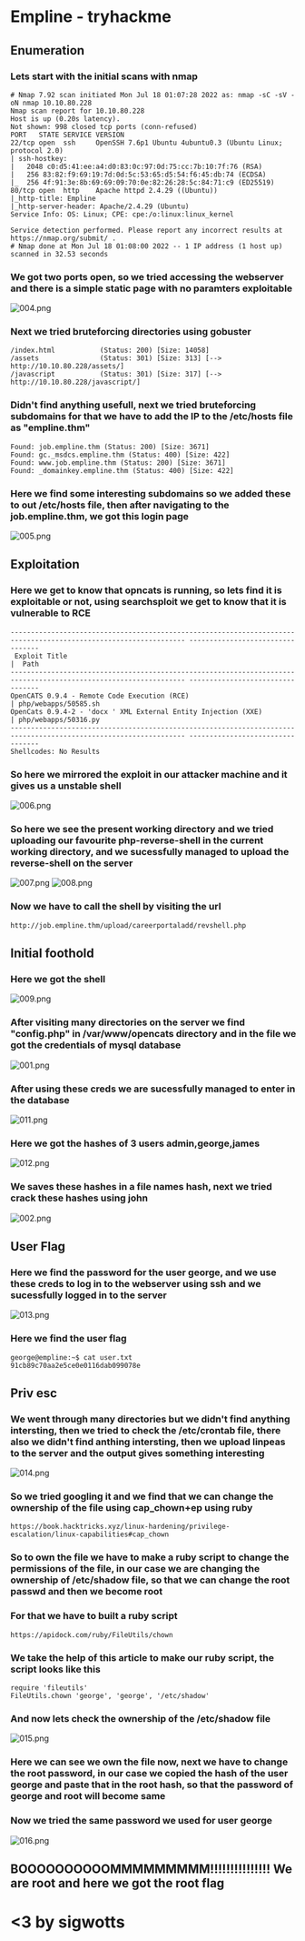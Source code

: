 # Empline - tryhackme

## Enumeration

### Lets start with the initial scans with nmap 
```
# Nmap 7.92 scan initiated Mon Jul 18 01:07:28 2022 as: nmap -sC -sV -oN nmap 10.10.80.228
Nmap scan report for 10.10.80.228
Host is up (0.20s latency).
Not shown: 998 closed tcp ports (conn-refused)
PORT   STATE SERVICE VERSION
22/tcp open  ssh     OpenSSH 7.6p1 Ubuntu 4ubuntu0.3 (Ubuntu Linux; protocol 2.0)
| ssh-hostkey: 
|   2048 c0:d5:41:ee:a4:d0:83:0c:97:0d:75:cc:7b:10:7f:76 (RSA)
|   256 83:82:f9:69:19:7d:0d:5c:53:65:d5:54:f6:45:db:74 (ECDSA)
|_  256 4f:91:3e:8b:69:69:09:70:0e:82:26:28:5c:84:71:c9 (ED25519)
80/tcp open  http    Apache httpd 2.4.29 ((Ubuntu))
|_http-title: Empline
|_http-server-header: Apache/2.4.29 (Ubuntu)
Service Info: OS: Linux; CPE: cpe:/o:linux:linux_kernel

Service detection performed. Please report any incorrect results at https://nmap.org/submit/ .
# Nmap done at Mon Jul 18 01:08:00 2022 -- 1 IP address (1 host up) scanned in 32.53 seconds

```
### We got two ports open, so we tried accessing the webserver and there is a simple static page with no paramters exploitable
![004.png](https://raw.githubusercontent.com/sigwotts/THM-Walkthrough/main/Empline/img/004.png)

### Next we tried bruteforcing directories using gobuster
```
/index.html           (Status: 200) [Size: 14058]
/assets               (Status: 301) [Size: 313] [--> http://10.10.80.228/assets/]
/javascript           (Status: 301) [Size: 317] [--> http://10.10.80.228/javascript/]

```
### Didn't find anything usefull, next we tried bruteforcing subdomains for that we have to add the IP to the /etc/hosts file as "empline.thm"
```
Found: job.empline.thm (Status: 200) [Size: 3671]
Found: gc._msdcs.empline.thm (Status: 400) [Size: 422]
Found: www.job.empline.thm (Status: 200) [Size: 3671]
Found: _domainkey.empline.thm (Status: 400) [Size: 422]
```

### Here we find some interesting subdomains so we added these to out /etc/hosts file, then after navigating to the job.empline.thm, we got this login page
![005.png](https://raw.githubusercontent.com/sigwotts/THM-Walkthrough/main/Empline/img/005.png)

## Exploitation

### Here we get to know that opncats is running, so lets find it is exploitable or not, using searchsploit we get to know that it is vulnerable to RCE
```
----------------------------------------------------------------------------------------------------------------- ---------------------------------
 Exploit Title                                                                                                   |  Path
----------------------------------------------------------------------------------------------------------------- ---------------------------------
OpenCATS 0.9.4 - Remote Code Execution (RCE)                                                                     | php/webapps/50585.sh
OpenCats 0.9.4-2 - 'docx ' XML External Entity Injection (XXE)                                                   | php/webapps/50316.py
----------------------------------------------------------------------------------------------------------------- ---------------------------------
Shellcodes: No Results

```
### So here we mirrored the exploit in our attacker machine and it gives us a unstable shell
![006.png](https://raw.githubusercontent.com/sigwotts/THM-Walkthrough/main/Empline/img/006.png)

### So here we see the present working directory and we tried uploading our favourite php-reverse-shell in the current working directory, and we sucessfully managed to upload the reverse-shell on the server
![007.png](https://raw.githubusercontent.com/sigwotts/THM-Walkthrough/main/Empline/img/007.png)
![008.png](https://raw.githubusercontent.com/sigwotts/THM-Walkthrough/main/Empline/img/008.png)

### Now we have to call the shell by visiting the url
```
http://job.empline.thm/upload/careerportaladd/revshell.php
```
## Initial foothold
### Here we got the shell
![009.png](https://raw.githubusercontent.com/sigwotts/THM-Walkthrough/main/Empline/img/009.png)

### After visiting many directories on the server we find "config.php" in /var/www/opencats directory and in the file we got the credentials of mysql database
![001.png](https://raw.githubusercontent.com/sigwotts/THM-Walkthrough/main/Empline/img/001.png)

### After using these creds we are sucessfully managed to enter in the database
![011.png](https://raw.githubusercontent.com/sigwotts/THM-Walkthrough/main/Empline/img/011.png)

### Here we got the hashes of 3 users admin,george,james 
![012.png](https://raw.githubusercontent.com/sigwotts/THM-Walkthrough/main/Empline/img/012.png)

### We saves these hashes in a file names hash, next we tried crack these hashes using john 
![002.png](https://raw.githubusercontent.com/sigwotts/THM-Walkthrough/main/Empline/img/002.png)
## User Flag
### Here we find the password for the user george, and we use these creds to log in to the webserver using ssh and we sucessfully logged in to the server
![013.png](https://raw.githubusercontent.com/sigwotts/THM-Walkthrough/main/Empline/img/013.png)

### Here we find the user flag
```
george@empline:~$ cat user.txt
91cb89c70aa2e5ce0e0116dab099078e
```
## Priv esc

### We went through many directories but we didn't find anything intersting, then we tried to check the /etc/crontab file, there also we didn't find anthing intersting, then we upload linpeas to the server and the output gives something interesting
![014.png](https://raw.githubusercontent.com/sigwotts/THM-Walkthrough/main/Empline/img/014.png)

### So we tried googling it and we find that we can change the ownership of the file using cap_chown+ep using ruby 
```
https://book.hacktricks.xyz/linux-hardening/privilege-escalation/linux-capabilities#cap_chown
```

### So to own the file we have to make a ruby script to change the permissions of the file, in our case we are changing the ownership of /etc/shadow file, so that we can change the root passwd and then we become root
### For that we have to built a ruby script 
```
https://apidock.com/ruby/FileUtils/chown
```

### We take the help of this article to make our ruby script, the script looks like this 
```
require 'fileutils'
FileUtils.chown 'george', 'george', '/etc/shadow'
```

### And now lets check the ownership of the /etc/shadow file
![015.png](https://raw.githubusercontent.com/sigwotts/THM-Walkthrough/main/Empline/img/015.png)

### Here we can see we own the file now, next we have to change the root password, in our case we copied the hash of the user george and paste that in the root hash, so that the password of george and root will become same
### Now we tried the same password we used for user george 
![016.png](https://raw.githubusercontent.com/sigwotts/THM-Walkthrough/main/Empline/img/016.png)

## BOOOOOOOOOOMMMMMMMMM!!!!!!!!!!!!!!! We are root and here we got the root flag
# <3 by sigwotts
